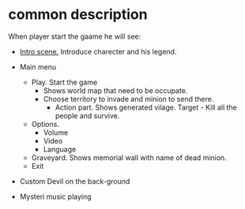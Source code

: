 # common description
When player start the gaame he will see:
* [Intro scene.](./intro.md) Introduce charecter and his legend.

* Main menu 
  * Play. Start the game
    * Shows world map that need to be occupate.
    * Choose territory to invade and minion to send there.
      * Action part. Shows generated vilage. Target - Kill all the people and survive.
  * Options.
    * Volume
    * Video
    * Language
  * Graveyard. Shows memorial wall with name of dead minion.
  * Exit
* Custom Devil on the back-ground
* Mysteri music playing

